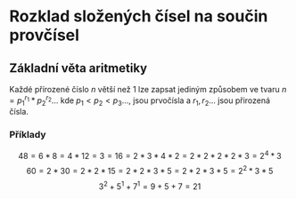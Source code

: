 # Rozklad složených čísel na součin provčísel

## Základní věta aritmetiky
Každé přírozené číslo $n$ větší než $1$ lze zapsat jediným způsobem ve tvaru $n=p_1^{r_1} * p_2^{r_2} \dots$ kde $p_1 \lt p_2 \lt p_3 \dots$, jsou prvočísla a $r_1, r_2 \dots$ jsou přirozená čísla.

### Příklady

$$
48 = 6*8 = 4 * 12 = 3 = 16 = 2*3*4*2 = 2*2*2*2*3 = 2^4 * 3
$$
$$
60 = 2 * 30 = 2 * 2 * 15 = 2 * 2 * 3 * 5 = 2*2*3*5 = 2^2 * 3 * 5
$$
$$
3^2 + 5^1 + 7 ^ 1 = 9 + 5 + 7 = 21
$$